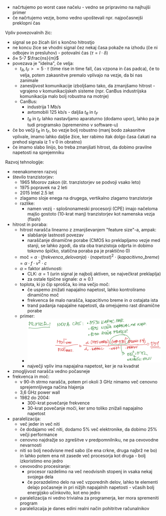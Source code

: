 
- načrtujemo po worst case načelu - vedno se pripravimo na najhujši primer
- če načrtujemo vezje, bomo vedno upoštevali npr. najpočasnejši preklopni čas

Vpliv povezovalnih žic:
- signal se po žicah širi s končno hitrostjo
- ne koncu žice se vhodni signal čez nekaj časa pokaže na izhodu (če ni odbojev in presluhov) - potovalni čas ($\tau = l \cdot \delta$)
-  $\delta \approx$ 5-7 $\frac{ns}{m}$
- povezava je "idelna", če velja:
	- $t_R, t_F >= 5 \cdot \tau$ (time rise in time fall, čas vzpona in čas padca), če to velja, potem zakasnitve premalo vplivajo na vezje, da bi nas zanimale
	- zanesljivost komunikacije izboljšamo tako, da zmanjšamo hitrost - vgrajeno v komunikacijskeh sisteme (npr. CanBus industrijska komunikacija malo bolj robustna na motnje)
	- CanBus:
		- industrija 1 Mb/s
		- avtomobili 125 kb/s - daljša $t_R$ in $t_F$
		-  $t_R$ in $t_F$ lahko nastavljamo aparaturno (dodamo upor), lahko pa je tudi programsko (spremenimo v software-u)
- če bo večji  $t_R$ in $t_F$, bo vezje bolj robustno (manj bodo zakasnitve vplivale, imamo lahko daljše žice, ker rabimo itak dolgo časa čakati na prehod signala iz 1 v 0 in obratno)
- če imamo slabo linijo, bo treba zmanjšati hitrost, da dobimo pravilne napetosti na sprejemniku

Razvoj tehnologije:
- neenakomeren razvoj
- število tranzistorjev: 
	- 1965 Moorov zakon (št. tranzistorjev se podvoji vsako leto)
	- 1975 popravek na 2 leti
	- 2015 Intel 2.5 let
	- zlagamo sloje enega na drugega, vertikalno zlagamo tranzistorje
	- razlike:
		- namen vezij - splošnonameski procesorji (CPE) imajo načeloma majšo gostoto (10-krat manj) tranzistorjev kot namenska vezja (flash)
- hitrost in poraba:
	- hitrost narašča linearno z zmanjševanjem "feature size"-a, ampak:
		- slabšanje lastnosti povezav
		- naraščanje dinamične porabe (CMOS ko preklapljamo vezje med stanji, se lahko zgodi, da sta oba tranzistoja odprta in dobimo tokovno špičko, statična poraba pa je praktično 0)
	- moč = $\alpha\cdot (frekvenca\_delovanja) \cdot (napetost)^2 \cdot (kapacitivno\_breme) = \alpha \cdot f \cdot v^2 \cdot c$
	- $\alpha$ = faktor aktivnosti:
		- CLK: $\alpha = 1$ (urin signal je najbolj aktiven, se največkrat preklaplja)
		- za ostale tipične signale: $\alpha \approx 0.1$
	- toplota, ki jo čip sprošča, ko ima večjo moč:
		- če uspemo znižati napajalno napetost, lahko kontroliramo dinamično moč
		- frekvenca še malo narašča, kapacitivno breme in $\alpha$ ostajata ista
		- trand padanja napajalne napetosti, da omejujemo rast dinamične porabe
	- primer:
		- ![500](../../Images2/Pasted%20image%2020241029114446.png)
		- največji vpliv ima napajalna napetost, ker je na kvadrat
- zmogljivost narašča vedno počasneje
- frekvenca in moč:
	- v 90-ih strmo narašča, potem pri okoli 3 GHz nimamo več cenovno sprejemnljivega načina hlajenja
	- 3,6 GHz power wall
	- 1982 do 2004:
		- 300-krat povečanje frekvence
		- 30-krat povečanje moči, ker smo toliko znižali napajalno napetost
- paralelizacija:
	- več jeder in več niti
	- če dodajamo več niti, dodamo 5% več elektronike, da dobimo 25% večji performance
	- cenovno najdražje so zgrešitve v predpomnilniku, ne pa cevovodne nevarnosti
	- niti so bolj neodvisne med sabo (če ena crkne, druga najbrž ne bo) in lahko potem ena nit zasede več procesorja kot druga - bolj izkoristimo eno jedro
	- cevovodno procesiranje:
		- procesor razdelimo na več neodvisnih stopenj in vsaka nekaj svojega dela
		- če porazdelimo delo na več vzporednih delov, lahko te elementi delajo počasneje in pri nižjih napajalnih napetosti - včasih bolj energijsko učinkovito, kot eno jedro
	- paralelizacija ni vedno trivialna za programerja, ker mora spremeniti program
	- paralelizcaija je danes edini realni način pohitritve računalnikov